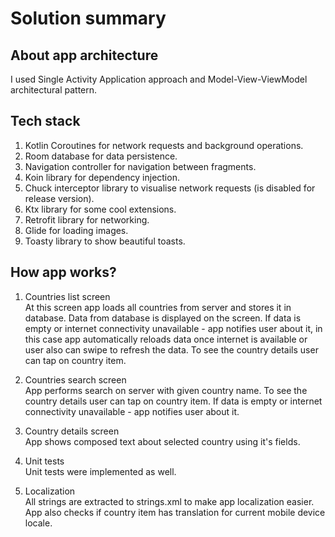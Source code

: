 # Solution summary

## About app architecture

I used Single Activity Application approach and Model-View-ViewModel architectural pattern.

## Tech stack
 
 1. Kotlin Coroutines for network requests and background operations.
 2. Room database for data persistence.
 3. Navigation controller for navigation between fragments.
 4. Koin library for dependency injection.
 5. Chuck interceptor library to visualise network requests (is disabled for release version).
 6. Ktx library for some cool extensions.
 7. Retrofit library for networking.
 8. Glide for loading images.
 9. Toasty library to show beautiful toasts.

## How app works?

1. Countries list screen <br />
At this screen app loads all countries from server and stores it in database.
Data from database is displayed on the screen. If data is empty or internet connectivity 
unavailable - app notifies user about it, in this case app automatically reloads data once internet 
is available or user also can swipe to refresh the data. To see the country details user can tap 
on country item.

2. Countries search screen <br /> 
App performs search on server with given country name. To see the country details user can tap on country item.
If data is empty or internet connectivity unavailable - app notifies user about it. 

3. Country details screen <br />
App shows composed text about selected country using it's fields.
 
4. Unit tests  <br />
Unit tests were implemented as well.
 
5. Localization <br /> 
All strings are extracted to strings.xml to make app localization easier.
App also checks if country item has translation for current mobile device locale.

